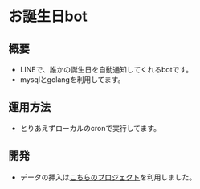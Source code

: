 # お誕生日bot
## 概要
- LINEで、誰かの誕生日を自動通知してくれるbotです。
- mysqlとgolangを利用してます。

## 運用方法
- とりあえずローカルのcronで実行してます。

## 開発
- データの挿入は[こちらのプロジェクト](https://github.com/haruto-418/birthday_bot_input)を利用しました。
